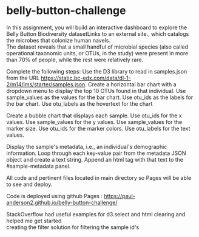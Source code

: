 # belly-button-challenge                             
In this assignment, you will build an interactive dashboard to explore the Belly Button Biodiversity datasetLinks to an external site., which catalogs the microbes that colonize human navels.                                       
The dataset reveals that a small handful of microbial species (also called operational taxonomic units, or OTUs, in the study) were present in more than 70% of people, while the rest were relatively rare.                

Complete the following steps:
Use the D3 library to read in samples.json from the URL https://static.bc-edx.com/data/dl-1-2/m14/lms/starter/samples.json.
Create a horizontal bar chart with a dropdown menu to display the top 10 OTUs found in that individual.
Use sample_values as the values for the bar chart.
Use otu_ids as the labels for the bar chart.
Use otu_labels as the hovertext for the chart

Create a bubble chart that displays each sample.
Use otu_ids for the x values.
Use sample_values for the y values.
Use sample_values for the marker size.
Use otu_ids for the marker colors.
Use otu_labels for the text values.

Display the sample's metadata, i.e., an individual's demographic information.
Loop through each key-value pair from the metadata JSON object and create a text string.
Append an html tag with that text to the #sample-metadata panel.


All code and pertinent files located in main directory so Pages will be able to see and deploy.

Code is deployed using github Pages : https://paul-anderson2.github.io/belly-button-challenge/

StackOverflow had useful examples for d3.select and html clearing and helped me get started            
creating the filter solution for filtering the sample id's

